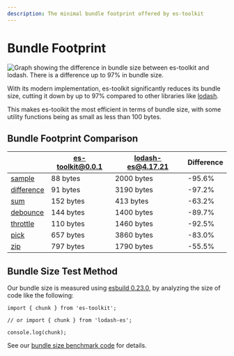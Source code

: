 ```yaml
---
description: The minimal bundle footprint offered by es-toolkit
---
```


# Bundle Footprint

![Graph showing the difference in bundle size between es-toolkit and lodash. There is a difference up to 97% in bundle size.](/assets/bundle-size.png)

With its modern implementation, es-toolkit significantly reduces its bundle size, cutting it down by up to 97% compared to other libraries like [lodash](https://lodash.com/).

This makes es-toolkit the most efficient in terms of bundle size, with some utility functions being as small as less than 100 bytes.

## Bundle Footprint Comparison

|                                            | es-toolkit@0.0.1 | lodash-es@4.17.21 | Difference |
| ------------------------------------------ | ---------------- | ----------------- | ---------- |
| [sample](./reference/array/sample)         | 88 bytes         | 2000 bytes        | -95.6%     |
| [difference](./reference/array/difference) | 91 bytes         | 3190 bytes        | -97.2%     |
| [sum](./reference/math/sum)                | 152 bytes        | 413 bytes         | -63.2%     |
| [debounce](./reference/function/debounce)  | 144 bytes        | 1400 bytes        | -89.7%     |
| [throttle](./reference/function/throttle)  | 110 bytes        | 1460 bytes        | -92.5%     |
| [pick](./reference/object/pick)            | 657 bytes        | 3860 bytes        | -83.0%     |
| [zip](./reference/array/zip)               | 797 bytes        | 1790 bytes        | -55.5%     |

## Bundle Size Test Method

Our bundle size is measured using [esbuild 0.23.0](https://esbuild.github.io), by analyzing the size of code like the following:

```tsx
import { chunk } from 'es-toolkit';

// or import { chunk } from 'lodash-es';

console.log(chunk);
```

See our [bundle size benchmark code](https://github.com/toss/es-toolkit/tree/main/benchmarks/bundle-size) for details.
